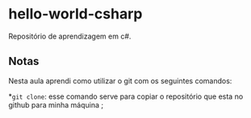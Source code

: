 # hello-world-csharp
Repositório de aprendizagem em c#.

## Notas

Nesta aula aprendi como utilizar o git com os seguintes comandos:

*`git clone`: esse comando serve para copiar o repositório que esta no github para minha máquina ;